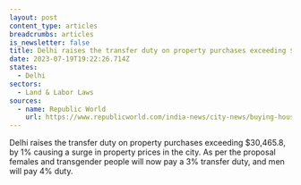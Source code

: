 ```yaml
---
layout: post
content_type: articles
breadcrumbs: articles
is_newsletter: false
title: Delhi raises the transfer duty on property purchases exceeding $30,465.8, by 1%
date: 2023-07-19T19:22:26.714Z
states:
  - Delhi
sectors:
  - Land & Labor Laws
sources:
  - name: Republic World
    url: https://www.republicworld.com/india-news/city-news/buying-house-in-delhi-get-costlier-transfer-duty-on-property-over-rs-25-lakh-hiked-by-1-percent-articleshow.html
---
```

Delhi raises the transfer duty on property purchases exceeding $30,465.8, by 1% causing a surge in property prices in the city. As per the proposal females and transgender people will now pay a 3% transfer duty, and men will pay 4% duty.
